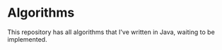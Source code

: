 # Algorithms
This repository has all algorithms that I've written in Java, waiting to be implemented.
